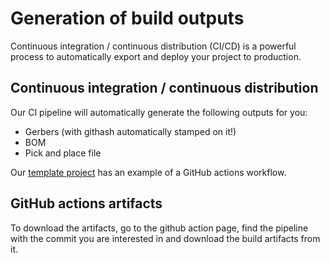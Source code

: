 # Generation of build outputs

Continuous integration / continuous distribution (CI/CD) is a powerful process to automatically export and deploy your project to production.

## Continuous integration / continuous distribution

Our CI pipeline will automatically generate the following outputs for you:

- Gerbers (with githash automatically stamped on it!)
- BOM
- Pick and place file

Our [template project](https://github.com/atopile/project-template) has an example of a GitHub actions workflow.

## GitHub actions artifacts
To download the artifacts, go to the github action page, find the pipeline with the commit you are interested in and download the build artifacts from it.
